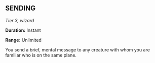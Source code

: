 ## SENDING

_Tier 3, wizard_

**Duration:** Instant

**Range:** Unlimited

You send a brief, mental message to any creature with whom you are familiar who is on the same plane.

